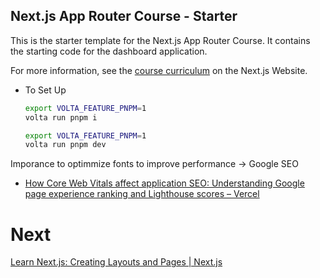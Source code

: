 ## Next.js App Router Course - Starter

This is the starter template for the Next.js App Router Course. It contains the starting code for the dashboard application.

For more information, see the [course curriculum](https://nextjs.org/learn) on the Next.js Website.

- To Set Up
  ```bash
  export VOLTA_FEATURE_PNPM=1
  volta run pnpm i
  ```
  ```bash
  export VOLTA_FEATURE_PNPM=1
  volta run pnpm dev
  ```

Imporance to optimmize fonts to improve performance -> Google SEO
- [How Core Web Vitals affect application SEO: Understanding Google page experience ranking and Lighthouse scores – Vercel](https://vercel.com/blog/how-core-web-vitals-affect-seo)

# Next

[Learn Next.js: Creating Layouts and Pages | Next.js](https://nextjs.org/learn/dashboard-app/creating-layouts-and-pages)
